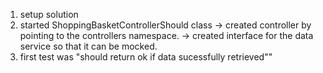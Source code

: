 ﻿1. setup solution
2. started ShoppingBasketControllerShould class
	-> created controller by pointing to the controllers namespace.
	-> created interface for the data service so that it can be mocked.
3. first test was "should return ok if data sucessfully retrieved""